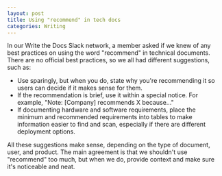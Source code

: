 ```yaml
---
layout: post
title: Using "recommend" in tech docs
categories: Writing
---
```


In our Write the Docs Slack network, a member asked if we knew of any best practices on using the word "recommend" in technical documents. There are no official best practices, so we all had different suggestions, such as:

* Use sparingly, but when you do, state why you're recommending it so users can decide if it makes sense for them.
* If the recommendation is brief, use it within a special notice. For example, "Note: [Company] recommends X because..."
* If documenting hardware and software requirements, place the minimum and recommended requirements into tables to make information easier to find and scan, especially if there are different deployment options.

All these suggestions make sense, depending on the type of document, user, and product. The main agreement is that we shouldn't use "recommend" too much, but when we do, provide context and make sure it's noticeable and neat.
